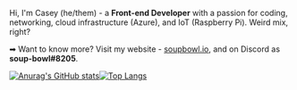 
Hi, I'm Casey (he/them) - a **Front-end Developer** with a passion for coding, networking, cloud infrastructure (Azure), and IoT (Raspberry Pi). Weird mix, right?

<!--
A word on how I determine the difference between 'experienced' and 'dabbled'.
My personal conditions of considering myself experienced follow this ruleset:

* Have I used this for more than 3 years?
* Am I able to recall some basic principles/functions without needing to Google?
* Can I spot good and bad practices in this technology? Do I know appropriate use-case scenarios?
* Have I used, or is my code in Production somewhere in the universe?

Professional qualifications in areas will leapfrog the above requirements.
-->

<!--🚀 I have experience in [PHP](https://github.com/soup-bowl/kebabble), MySQL, C#, Microsoft SQL, [WordPress](https://github.com/soup-bowl/wp-simple-smtp), Git, Subversion, [Docker](https://github.com/soup-bowl?tab=packages), Windows (IIS) & Linux (NGINX) Application Infrastructure management.

🖥️ I have dabbled in Java, [Python](https://github.com/soup-bowl/XperiaPlay-Tools), [JavaScript](https://github.com/soup-bowl/labs) (NodeJS, [React](https://github.com/soup-bowl/whatsth.is)), [CSS](https://github.com/soup-bowl/labs), Inkscape (Vectors), Flash Professional (ActionScript), HomeAssistant, and more.-->

➡ Want to know more? Visit my website - [soupbowl.io][soupbowl], and on Discord as **soup-bowl#8205**.

[![Anurag's GitHub stats](https://github-readme-stats.vercel.app/api?username=soup-bowl&theme=dracula)](https://github.com/anuraghazra/github-readme-stats)[![Top Langs](https://github-readme-stats.vercel.app/api/top-langs/?username=soup-bowl&layout=compact&theme=dracula)](https://github.com/anuraghazra/github-readme-stats)

[soupbowl]: https://soupbowl.io
